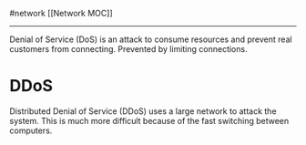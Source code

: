 #network 
[[Network MOC]]
- - -

Denial of Service (DoS) is an attack to consume resources and prevent real customers from connecting. Prevented by limiting connections.

# DDoS

Distributed Denial of Service (DDoS) uses a large network to attack the system. This is much more difficult because of the fast switching between computers.